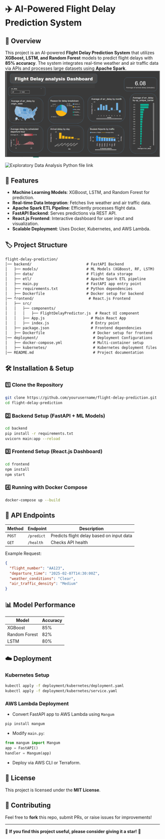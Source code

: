# ✈️ AI-Powered Flight Delay Prediction System

## 📌 Overview
This project is an AI-powered **Flight Delay Prediction System** that utilizes **XGBoost, LSTM, and Random Forest** models to predict flight delays with **85% accuracy**. The system integrates real-time weather and air traffic data via APIs and processes large datasets using **Apache Spark**.
![Project Power BI Dashboard Overview](https://github.com/simran1devloper/Flight-delay-analysis-dashboard/blob/main/Screenshot%202025-02-21%20092400.png)

![Exploratory Data Analysis Python file link](https://github.com/simran1devloper/Flight-delay-analysis-dashboard/blob/main/flight-delay-eda-exploratory-data-analysis.ipynb)

## 🚀 Features
- **Machine Learning Models**: XGBoost, LSTM, and Random Forest for prediction.
- **Real-time Data Integration**: Fetches live weather and air traffic data.
- **Apache Spark ETL Pipeline**: Efficiently processes flight data.
- **FastAPI Backend**: Serves predictions via REST API.
- **React.js Frontend**: Interactive dashboard for user input and visualization.
- **Scalable Deployment**: Uses Docker, Kubernetes, and AWS Lambda.

## 🏷️ Project Structure
```
flight-delay-prediction/
│── backend/                         # FastAPI Backend
│   ├── models/                      # ML Models (XGBoost, RF, LSTM)
│   ├── data/                        # Flight data storage
│   ├── etl/                         # Apache Spark ETL pipeline
│   ├── main.py                      # FastAPI app entry point
│   ├── requirements.txt             # Python dependencies
│   ├── Dockerfile                   # Docker setup for backend
│── frontend/                         # React.js Frontend
│   ├── src/
│   │   ├── components/
│   │   │   ├── FlightDelayPredictor.js  # React UI component
│   │   ├── App.js                     # Main React App
│   │   ├── index.js                   # Entry point
│   ├── package.json                   # Frontend dependencies
│   ├── Dockerfile                      # Docker setup for frontend
│── deployment/                         # Deployment Configurations
│   ├── docker-compose.yml              # Multi-container setup
│   ├── kubernetes/                     # Kubernetes deployment files
│── README.md                           # Project documentation
```

## 🛠️ Installation & Setup
### **1️⃣ Clone the Repository**
```bash
git clone https://github.com/yourusername/flight-delay-prediction.git
cd flight-delay-prediction
```

### **2️⃣ Backend Setup (FastAPI + ML Models)**
```bash
cd backend
pip install -r requirements.txt
uvicorn main:app --reload
```

### **3️⃣ Frontend Setup (React.js Dashboard)**
```bash
cd frontend
npm install
npm start
```

### **4️⃣ Running with Docker Compose**
```bash
docker-compose up --build
```

## 📱 API Endpoints
| Method | Endpoint | Description |
|--------|----------|--------------|
| `POST` | `/predict` | Predicts flight delay based on input data |
| `GET`  | `/health` | Checks API health |

Example Request:
```json
{
  "flight_number": "AA123",
  "departure_time": "2025-02-07T14:30:00Z",
  "weather_conditions": "Clear",
  "air_traffic_density": "Medium"
}
```

## 📊 Model Performance
| Model | Accuracy |
|--------|---------|
| XGBoost | 85% |
| Random Forest | 82% |
| LSTM | 80% |

## ☁️ Deployment
### **Kubernetes Setup**
```bash
kubectl apply -f deployment/kubernetes/deployment.yaml
kubectl apply -f deployment/kubernetes/service.yaml
```

### **AWS Lambda Deployment**
- Convert FastAPI app to AWS Lambda using `Mangum`
```bash
pip install mangum
```
- Modify `main.py`:
```python
from mangum import Mangum
app = FastAPI()
handler = Mangum(app)
```
- Deploy via AWS CLI or Terraform.

## 🐜 License
This project is licensed under the **MIT License**.

## 🙌 Contributing
Feel free to **fork** this repo, submit PRs, or raise issues for improvements!


---
🌟 **If you find this project useful, please consider giving it a star!** 🌟
